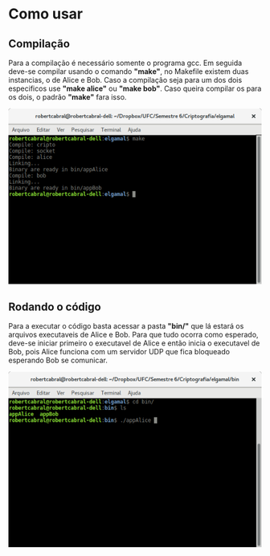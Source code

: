 # Como usar

## Compilação

Para a compilação é necessário somente o programa gcc. Em seguida deve-se compilar usando o comando **"make"**, no Makefile existem duas instancias, o de Alice e Bob. Caso a compilação seja para um dos dois especificos use **"make alice"** ou **"make bob"**. Caso queira compilar os para os dois, o padrão **"make"** fara isso.

![Compilação](imgs/1.png)


## Rodando o código

Para a executar o código basta acessar a pasta **"bin/"** que lá estará os arquivos executaveis de Alice e Bob. Para que tudo ocorra como esperado, deve-se iniciar primeiro o executavel de Alice e então inicia o executavel de Bob, pois Alice funciona com um servidor UDP que fica bloqueado esperando Bob se comunicar.

![Rodando o código](imgs/2.png)
